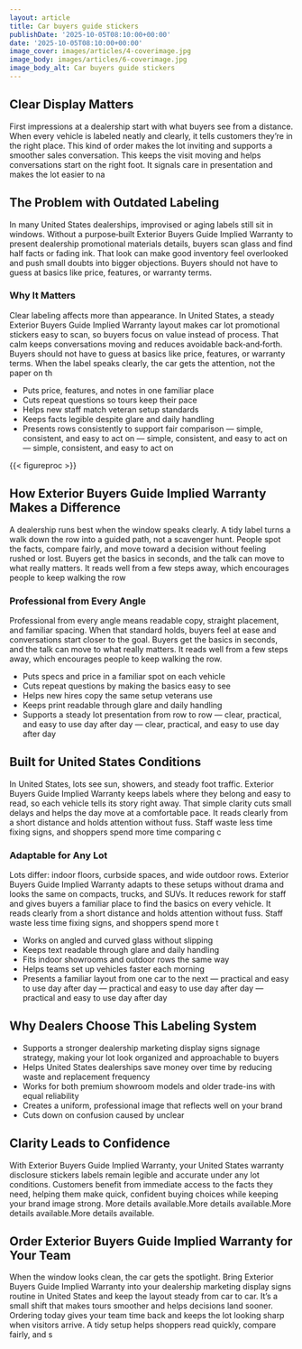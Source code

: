 ```yaml
---
layout: article
title: Car buyers guide stickers
publishDate: '2025-10-05T08:10:00+00:00'
date: '2025-10-05T08:10:00+00:00'
image_cover: images/articles/4-coverimage.jpg
image_body: images/articles/6-coverimage.jpg
image_body_alt: Car buyers guide stickers
---
```



## Clear Display Matters
First impressions at a dealership start with what buyers see from a distance. When every vehicle is labeled neatly and clearly, it tells customers they’re in the right place. This kind of order makes the lot inviting and supports a smoother sales conversation. This keeps the visit moving and helps conversations start on the right foot. It signals care in presentation and makes the lot easier to na

## The Problem with Outdated Labeling
In many United States dealerships, improvised or aging labels still sit in windows. Without a purpose‑built Exterior Buyers Guide Implied Warranty to present dealership promotional materials details, buyers scan glass and find half facts or fading ink. That look can make good inventory feel overlooked and push small doubts into bigger objections. Buyers should not have to guess at basics like price, features, or warranty terms.

### Why It Matters
Clear labeling affects more than appearance. In United States, a steady Exterior Buyers Guide Implied Warranty layout makes car lot promotional stickers easy to scan, so buyers focus on value instead of process. That calm keeps conversations moving and reduces avoidable back‑and‑forth. Buyers should not have to guess at basics like price, features, or warranty terms. When the label speaks clearly, the car gets the attention, not the paper on th

- Puts price, features, and notes in one familiar place
- Cuts repeat questions so tours keep their pace
- Helps new staff match veteran setup standards
- Keeps facts legible despite glare and daily handling
- Presents rows consistently to support fair comparison — simple, consistent, and easy to act on — simple, consistent, and easy to act on — simple, consistent, and easy to act on

{{< figureproc >}}

## How Exterior Buyers Guide Implied Warranty Makes a Difference
A dealership runs best when the window speaks clearly. A tidy label turns a walk down the row into a guided path, not a scavenger hunt. People spot the facts, compare fairly, and move toward a decision without feeling rushed or lost.  Buyers get the basics in seconds, and the talk can move to what really matters.  It reads well from a few steps away, which encourages people to keep walking the row

### Professional from Every Angle
Professional from every angle means readable copy, straight placement, and familiar spacing. When that standard holds, buyers feel at ease and conversations start closer to the goal.  Buyers get the basics in seconds, and the talk can move to what really matters.  It reads well from a few steps away, which encourages people to keep walking the row.

- Puts specs and price in a familiar spot on each vehicle
- Cuts repeat questions by making the basics easy to see
- Helps new hires copy the same setup veterans use
- Keeps print readable through glare and daily handling
- Supports a steady lot presentation from row to row — clear, practical, and easy to use day after day — clear, practical, and easy to use day after day

## Built for United States Conditions
In United States, lots see sun, showers, and steady foot traffic. Exterior Buyers Guide Implied Warranty keeps labels where they belong and easy to read, so each vehicle tells its story right away. That simple clarity cuts small delays and helps the day move at a comfortable pace. It reads clearly from a short distance and holds attention without fuss. Staff waste less time fixing signs, and shoppers spend more time comparing c

### Adaptable for Any Lot
Lots differ: indoor floors, curbside spaces, and wide outdoor rows. Exterior Buyers Guide Implied Warranty adapts to these setups without drama and looks the same on compacts, trucks, and SUVs. It reduces rework for staff and gives buyers a familiar place to find the basics on every vehicle. It reads clearly from a short distance and holds attention without fuss. Staff waste less time fixing signs, and shoppers spend more t

- Works on angled and curved glass without slipping
- Keeps text readable through glare and daily handling
- Fits indoor showrooms and outdoor rows the same way
- Helps teams set up vehicles faster each morning
- Presents a familiar layout from one car to the next — practical and easy to use day after day — practical and easy to use day after day — practical and easy to use day after day

## Why Dealers Choose This Labeling System
- Supports a stronger dealership marketing display signs signage strategy, making your lot look organized and approachable to buyers
- Helps United States dealerships save money over time by reducing waste and replacement frequency
- Works for both premium showroom models and older trade-ins with equal reliability
- Creates a uniform, professional image that reflects well on your brand
- Cuts down on confusion caused by unclear

## Clarity Leads to Confidence
With Exterior Buyers Guide Implied Warranty, your United States warranty disclosure stickers labels remain legible and accurate under any lot conditions. Customers benefit from immediate access to the facts they need, helping them make quick, confident buying choices while keeping your brand image strong. More details available.More details available.More details available.More details available.

## Order Exterior Buyers Guide Implied Warranty for Your Team
When the window looks clean, the car gets the spotlight. Bring Exterior Buyers Guide Implied Warranty into your dealership marketing display signs routine in United States and keep the layout steady from car to car. It’s a small shift that makes tours smoother and helps decisions land sooner.  Ordering today gives your team time back and keeps the lot looking sharp when visitors arrive.  A tidy setup helps shoppers read quickly, compare fairly, and s

